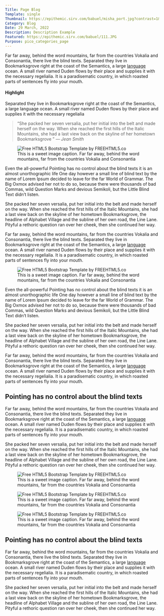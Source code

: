 ```yaml
---
Title: Page Blog
Template: single
Thumbnail: https://epithemic.sirv.com/babuel/misha_port.jpg?contrast=1&grayscale=true
Category: Blog
Date: 29 March, 2022
Description: Description Example
Featured: https://epithemic.sirv.com/babuel/111.JPG
Purpose: pico_categories_page
---
```


<div class="row">
<div class="col-lg-8 cp-r animate-box fadeInUp animated">
<p>Far far away, behind the word mountains, far from the countries Vokalia and Consonantia, there live the blind texts. Separated they live in Bookmarksgrove right at the coast of the Semantics, a large <a href="#">language</a> ocean. A small river named Duden flows by their place and supplies it with the necessary regelialia. It is a paradisematic country, in which roasted parts of sentences fly into your mouth.</p>

</div>
<div class="col-lg-4 animate-box fadeInUp animated">
<div class="fh5co-highlight right">
<h4>Highlight</h4>
<p>Separated they live in Bookmarksgrove right at the coast of the Semantics, a large language ocean. A small river named Duden flows by their place and supplies it with the necessary regelialia</p>
</div>
</div>
</div>

<div class="row rp-b">
<div class="col-md-12 animate-box">
<blockquote>
<p>“She packed her seven versalia, put her initial into the belt and made herself on the way. When she reached the first hills of the Italic Mountains, she had a last view back on the skyline of her hometown Bookmarksgrove ” <cite>— Jean Smith</cite></p>
</blockquote>
</div>
</div>

<div class="row rp-b">
<div class="col-lg-6 col-md-12 animate-box">
<figure>
<img src="http://freehtml5.co/demos/magazine/images/pic_1.jpg" alt="Free HTML5 Bootstrap Template by FREEHTML5.co" class="img-responsive">
<figcaption>This is a sweet image caption. Far far away, behind the word mountains, far from the countries Vokalia and Consonantia</figcaption>
</figure>
</div>
<div class="col-lg-6 col-md-12 cp-l animate-box">
<p>Even the all-powerful Pointing has no control about the blind texts it is an almost unorthographic life One day however a small line of blind text by the name of Lorem Ipsum decided to leave for the far World of Grammar. The Big Oxmox advised her not to do so, because there were thousands of bad Commas, wild Question Marks and devious Semikoli, but the Little Blind Text didn’t listen. </p>

<p>She packed her seven versalia, put her initial into the belt and made herself on the way. When she reached the first hills of the Italic Mountains, she had a last view back on the skyline of her hometown Bookmarksgrove, the headline of Alphabet Village and the subline of her own road, the Line Lane. Pityful a rethoric question ran over her cheek, then she continued her way.</p>

<p>Far far away, behind the word mountains, far from the countries Vokalia and Consonantia, there live the blind texts. Separated they live in Bookmarksgrove right at the coast of the Semantics, a large <a href="#">language</a> ocean. A small river named Duden flows by their place and supplies it with the necessary regelialia. It is a paradisematic country, in which roasted parts of sentences fly into your mouth.</p>
</div>
</div>

<div class="row rp-b">
<div class="col-lg-6 col-lg-push-6 col-md-12 col-md-push-0 animate-box">
<figure>
<img src="http://freehtml5.co/demos/magazine/images/pic_4.jpg" alt="Free HTML5 Bootstrap Template by FREEHTML5.co" class="img-responsive">
<figcaption>This is a sweet image caption. Far far away, behind the word mountains, far from the countries Vokalia and Consonantia</figcaption>
</figure>
</div>
<div class="col-lg-6 col-lg-pull-6 col-md-12 col-md-pull-0 cp-r animate-box">
<p>Even the all-powerful Pointing has no control about the blind texts it is an almost unorthographic life One day however a small line of blind text by the name of Lorem Ipsum decided to leave for the far World of Grammar. The Big Oxmox advised her not to do so, because there were thousands of bad Commas, wild Question Marks and devious Semikoli, but the Little Blind Text didn’t listen. </p>

<p>She packed her seven versalia, put her initial into the belt and made herself on the way. When she reached the first hills of the Italic Mountains, she had a last view back on the skyline of her hometown Bookmarksgrove, the headline of Alphabet Village and the subline of her own road, the Line Lane. Pityful a rethoric question ran over her cheek, then she continued her way.</p>

<p>Far far away, behind the word mountains, far from the countries Vokalia and Consonantia, there live the blind texts. Separated they live in Bookmarksgrove right at the coast of the Semantics, a large <a href="#">language</a> ocean. A small river named Duden flows by their place and supplies it with the necessary regelialia. It is a paradisematic country, in which roasted parts of sentences fly into your mouth.</p>
</div>
</div>

<div class="row">
<div class="col-md-12 animate-box">
<h2>Pointing has no control about the blind texts</h2>
<p>Far far away, behind the word mountains, far from the countries Vokalia and Consonantia, there live the blind texts. Separated they live in Bookmarksgrove right at the coast of the Semantics, a large <a href="#">language</a> ocean. A small river named Duden flows by their place and supplies it with the necessary regelialia. It is a paradisematic country, in which roasted parts of sentences fly into your mouth.</p>
<p>She packed her seven versalia, put her initial into the belt and made herself on the way. When she reached the first hills of the Italic Mountains, she had a last view back on the skyline of her hometown Bookmarksgrove, the headline of Alphabet Village and the subline of her own road, the Line Lane. Pityful a rethoric question ran over her cheek, then she continued her way.</p>
</div>
<div class="col-md-4 animate-box">
<figure>
<img src="http://freehtml5.co/demos/magazine/images/pic_5.jpg" alt="Free HTML5 Bootstrap Template by FREEHTML5.co" class="img-responsive">
<figcaption>This is a sweet image caption. Far far away, behind the word mountains, far from the countries Vokalia and Consonantia</figcaption>
</figure>
</div>
<div class="col-md-4 animate-box">
<figure>
<img src="http://freehtml5.co/demos/magazine/images/pic_6.jpg" alt="Free HTML5 Bootstrap Template by FREEHTML5.co" class="img-responsive">
<figcaption>This is a sweet image caption. Far far away, behind the word mountains, far from the countries Vokalia and Consonantia</figcaption>
</figure>
</div>
<div class="col-md-4 animate-box">
<figure>
<img src="http://freehtml5.co/demos/magazine/images/pic_7.jpg" alt="Free HTML5 Bootstrap Template by FREEHTML5.co" class="img-responsive">
<figcaption>This is a sweet image caption. Far far away, behind the word mountains, far from the countries Vokalia and Consonantia</figcaption>
</figure>
</div>
<div class="col-md-12 animate-box">
<h2>Pointing has no control about the blind texts</h2>
<p>Far far away, behind the word mountains, far from the countries Vokalia and Consonantia, there live the blind texts. Separated they live in Bookmarksgrove right at the coast of the Semantics, a large <a href="#">language</a> ocean. A small river named Duden flows by their place and supplies it with the necessary regelialia. It is a paradisematic country, in which roasted parts of sentences fly into your mouth.</p>
<p>She packed her seven versalia, put her initial into the belt and made herself on the way. When she reached the first hills of the Italic Mountains, she had a last view back on the skyline of her hometown Bookmarksgrove, the headline of Alphabet Village and the subline of her own road, the Line Lane. Pityful a rethoric question ran over her cheek, then she continued her way.</p>
</div>
</div>